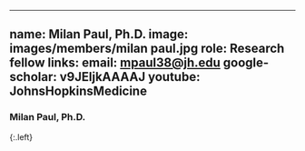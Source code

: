 
---
name: Milan Paul, Ph.D.
image: images/members/milan paul.jpg
role: Research fellow
links:
  email: mpaul38@jh.edu
  google-scholar: v9JEljkAAAAJ
  youtube: JohnsHopkinsMedicine
---

### Milan Paul, Ph.D.
{:.left}

